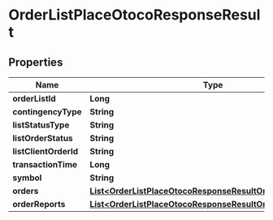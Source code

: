 

# OrderListPlaceOtocoResponseResult


## Properties

| Name | Type | Description | Notes |
|------------ | ------------- | ------------- | -------------|
|**orderListId** | **Long** |  |  [optional] |
|**contingencyType** | **String** |  |  [optional] |
|**listStatusType** | **String** |  |  [optional] |
|**listOrderStatus** | **String** |  |  [optional] |
|**listClientOrderId** | **String** |  |  [optional] |
|**transactionTime** | **Long** |  |  [optional] |
|**symbol** | **String** |  |  [optional] |
|**orders** | [**List&lt;OrderListPlaceOtocoResponseResultOrdersInner&gt;**](OrderListPlaceOtocoResponseResultOrdersInner.md) |  |  [optional] |
|**orderReports** | [**List&lt;OrderListPlaceOtocoResponseResultOrderReportsInner&gt;**](OrderListPlaceOtocoResponseResultOrderReportsInner.md) |  |  [optional] |



